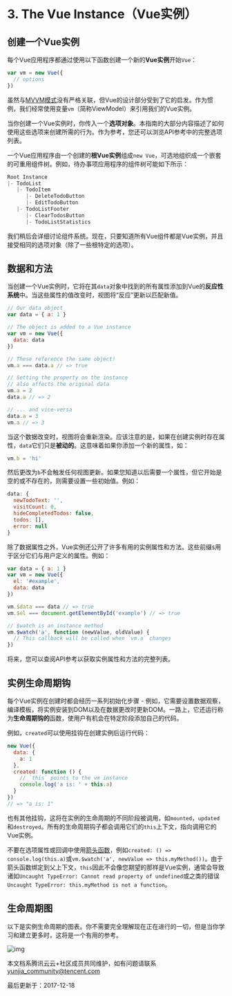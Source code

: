 # 3. The Vue Instance（Vue实例）

## 创建一个Vue实例

每个Vue应用程序都通过使用以下函数创建一个新的**Vue实例**开始`Vue`：

```javascript
var vm = new Vue({
  // options
})
```

虽然与[MVVM模式](https://en.wikipedia.org/wiki/Model_View_ViewModel)没有严格关联，但Vue的设计部分受到了它的启发。作为惯例，我们经常使用变量`vm`（简称ViewModel）来引用我们的Vue实例。

当你创建一个Vue实例时，你传入一个**选项对象**。本指南的大部分内容描述了如何使用这些选项来创建所需的行为。作为参考，您还可以浏览API参考中的完整选项列表。

一个Vue应用程序由一个创建的**根Vue实例**组成`new Vue`，可选地组织成一个嵌套的可重用组件树。例如，待办事项应用程序的组件树可能如下所示：

```javascript
Root Instance
|- TodoList
   |- TodoItem
      |- DeleteTodoButton
      |- EditTodoButton
   |- TodoListFooter
      |- ClearTodosButton
      |- TodoListStatistics
```

我们稍后会详细讨论组件系统。现在，只要知道所有Vue组件都是Vue实例，并且接受相同的选项对象（除了一些根特定的选项）。

## 数据和方法

当创建一个Vue实例时，它将在其`data`对象中找到的所有属性添加到Vue的**反应性系统**中。当这些属性的值改变时，视图将“反应”更新以匹配新值。

```javascript
// Our data object
var data = { a: 1 }

// The object is added to a Vue instance
var vm = new Vue({
  data: data
})

// These reference the same object!
vm.a === data.a // => true

// Setting the property on the instance
// also affects the original data
vm.a = 2
data.a // => 2

// ... and vice-versa
data.a = 3
vm.a // => 3
```

当这个数据改变时，视图将会重新渲染。应该注意的是，如果在创建实例时存在属性，`data`它们只是**被动的**。这意味着如果你添加一个新的属性，如：

```javascript
vm.b = 'hi'
```

然后更改为`b`不会触发任何视图更新。如果您知道以后需要一个属性，但它开始是空的或不存在的，则需要设置一些初始值。例如：

```javascript
data: {
  newTodoText: '',
  visitCount: 0,
  hideCompletedTodos: false,
  todos: [],
  error: null
}
```

除了数据属性之外，Vue实例还公开了许多有用的实例属性和方法。这些前缀`$`用于区分它们与用户定义的属性。例如：

```javascript
var data = { a: 1 }
var vm = new Vue({
  el: '#example',
  data: data
})

vm.$data === data // => true
vm.$el === document.getElementById('example') // => true

// $watch is an instance method
vm.$watch('a', function (newValue, oldValue) {
  // This callback will be called when `vm.a` changes
})
```

将来，您可以查阅API参考以获取实例属性和方法的完整列表。

## 实例生命周期钩

每个Vue实例在创建时都会经历一系列初始化步骤 - 例如，它需要设置数据观察，编译模板，将实例安装到DOM以及在数据更改时更新DOM。一路上，它还运行称为**生命周期钩的**函数，使用户有机会在特定阶段添加自己的代码。

例如，`created`可以使用挂钩在创建实例后运行代码：

```javascript
new Vue({
  data: {
    a: 1
  },
  created: function () {
    // `this` points to the vm instance
    console.log('a is: ' + this.a)
  }
})
// => "a is: 1"
```

也有其他挂钩，这将在实例的生命周期的不同阶段被调用，如`mounted`，`updated`和`destroyed`。所有的生命周期钩子都会调用它们的`this`上下文，指向调用它的Vue实例。

不要在选项属性或回调中使用[箭头函数](https://developer.mozilla.org/en/docs/Web/JavaScript/Reference/Functions/Arrow_functions)，例如`created: () => console.log(this.a)`或`vm.$watch('a', newValue => this.myMethod())`。由于箭头函数绑定到父上下文，`this`因此不会像您期望的那样是Vue实例，通常会导致诸如`Uncaught TypeError: Cannot read property of undefined`或之类的错误`Uncaught TypeError: this.myMethod is not a function`。

## 生命周期图

以下是实例生命周期的图表。你不需要完全理解现在正在进行的一切，但是当你学习和建立更多时，这将是一个有用的参考。

![img](https://ask.qcloudimg.com/http-save/devdocs/2nenjp4bnk.png)

本文档系腾讯云云+社区成员共同维护，如有问题请联系 yunjia_community@tencent.com

最后更新于：2017-12-18